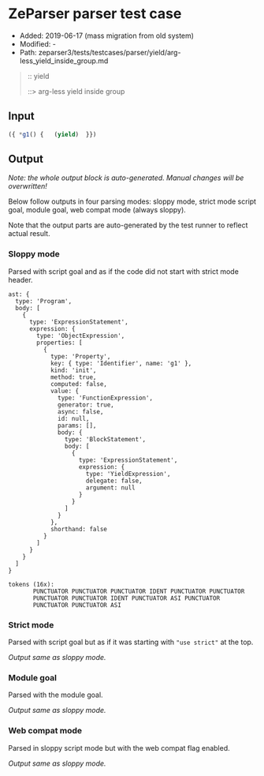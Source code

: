 # ZeParser parser test case

- Added: 2019-06-17 (mass migration from old system)
- Modified: -
- Path: zeparser3/tests/testcases/parser/yield/arg-less_yield_inside_group.md

> :: yield
>
> ::> arg-less yield inside group

## Input

`````js
({ *g1() {   (yield)  }})
`````

## Output

_Note: the whole output block is auto-generated. Manual changes will be overwritten!_

Below follow outputs in four parsing modes: sloppy mode, strict mode script goal, module goal, web compat mode (always sloppy).

Note that the output parts are auto-generated by the test runner to reflect actual result.

### Sloppy mode

Parsed with script goal and as if the code did not start with strict mode header.

`````
ast: {
  type: 'Program',
  body: [
    {
      type: 'ExpressionStatement',
      expression: {
        type: 'ObjectExpression',
        properties: [
          {
            type: 'Property',
            key: { type: 'Identifier', name: 'g1' },
            kind: 'init',
            method: true,
            computed: false,
            value: {
              type: 'FunctionExpression',
              generator: true,
              async: false,
              id: null,
              params: [],
              body: {
                type: 'BlockStatement',
                body: [
                  {
                    type: 'ExpressionStatement',
                    expression: {
                      type: 'YieldExpression',
                      delegate: false,
                      argument: null
                    }
                  }
                ]
              }
            },
            shorthand: false
          }
        ]
      }
    }
  ]
}

tokens (16x):
       PUNCTUATOR PUNCTUATOR PUNCTUATOR IDENT PUNCTUATOR PUNCTUATOR
       PUNCTUATOR PUNCTUATOR IDENT PUNCTUATOR ASI PUNCTUATOR
       PUNCTUATOR PUNCTUATOR ASI
`````

### Strict mode

Parsed with script goal but as if it was starting with `"use strict"` at the top.

_Output same as sloppy mode._

### Module goal

Parsed with the module goal.

_Output same as sloppy mode._

### Web compat mode

Parsed in sloppy script mode but with the web compat flag enabled.

_Output same as sloppy mode._
